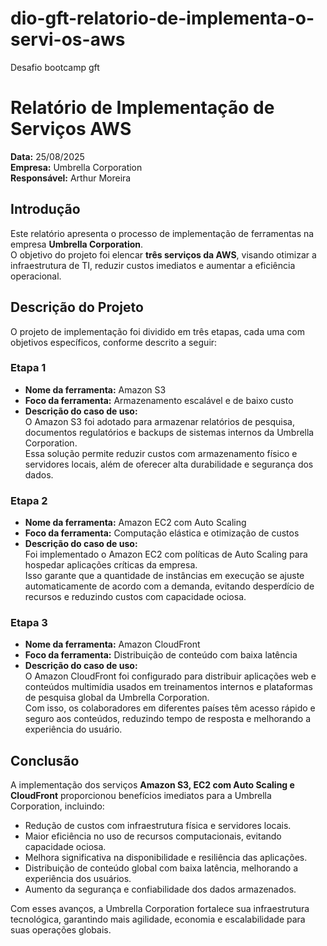 # dio-gft-relatorio-de-implementa-o-servi-os-aws
Desafio bootcamp gft

# Relatório de Implementação de Serviços AWS

**Data:** 25/08/2025  
**Empresa:** Umbrella Corporation  
**Responsável:** Arthur Moreira  

## Introdução  
Este relatório apresenta o processo de implementação de ferramentas na empresa **Umbrella Corporation**.  
O objetivo do projeto foi elencar **três serviços da AWS**, visando otimizar a infraestrutura de TI, reduzir custos imediatos e aumentar a eficiência operacional.  

## Descrição do Projeto  
O projeto de implementação foi dividido em três etapas, cada uma com objetivos específicos, conforme descrito a seguir:  

### Etapa 1  
- **Nome da ferramenta:** Amazon S3  
- **Foco da ferramenta:** Armazenamento escalável e de baixo custo  
- **Descrição do caso de uso:**  
  O Amazon S3 foi adotado para armazenar relatórios de pesquisa, documentos regulatórios e backups de sistemas internos da Umbrella Corporation.  
  Essa solução permite reduzir custos com armazenamento físico e servidores locais, além de oferecer alta durabilidade e segurança dos dados.  

### Etapa 2  
- **Nome da ferramenta:** Amazon EC2 com Auto Scaling  
- **Foco da ferramenta:** Computação elástica e otimização de custos  
- **Descrição do caso de uso:**  
  Foi implementado o Amazon EC2 com políticas de Auto Scaling para hospedar aplicações críticas da empresa.  
  Isso garante que a quantidade de instâncias em execução se ajuste automaticamente de acordo com a demanda, evitando desperdício de recursos e reduzindo custos com capacidade ociosa.  

### Etapa 3  
- **Nome da ferramenta:** Amazon CloudFront  
- **Foco da ferramenta:** Distribuição de conteúdo com baixa latência  
- **Descrição do caso de uso:**  
  O Amazon CloudFront foi configurado para distribuir aplicações web e conteúdos multimídia usados em treinamentos internos e plataformas de pesquisa global da Umbrella Corporation.  
  Com isso, os colaboradores em diferentes países têm acesso rápido e seguro aos conteúdos, reduzindo tempo de resposta e melhorando a experiência do usuário.  

## Conclusão  
A implementação dos serviços **Amazon S3, EC2 com Auto Scaling e CloudFront** proporcionou benefícios imediatos para a Umbrella Corporation, incluindo:  

- Redução de custos com infraestrutura física e servidores locais.  
- Maior eficiência no uso de recursos computacionais, evitando capacidade ociosa.  
- Melhora significativa na disponibilidade e resiliência das aplicações.  
- Distribuição de conteúdo global com baixa latência, melhorando a experiência dos usuários.  
- Aumento da segurança e confiabilidade dos dados armazenados.  

Com esses avanços, a Umbrella Corporation fortalece sua infraestrutura tecnológica, garantindo mais agilidade, economia e escalabilidade para suas operações globais.  
